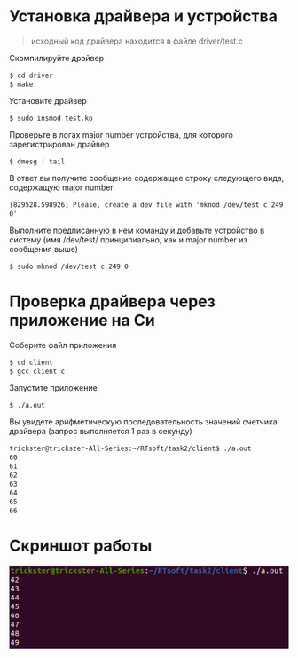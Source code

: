 # Установка драйвера и устройства

> исходный код драйвера находится в файле driver/test.c

Скомпилируйте драйвер

```
$ cd driver
$ make
```

Установите драйвер

```
$ sudo insmod test.ko
```

Проверьте в логах major number устройства, для которого зарегистрирован драйвер

```
$ dmesg | tail
```

В ответ вы получите сообщение содержащее строку следующего вида, содержащую major number

```
[829528.598926] Please, create a dev file with 'mknod /dev/test c 249 0'
```

Выполните предписанную в нем команду и добавьте устройство в систему (имя /dev/test/ принципиально, как и major number из сообщения выше)

```
$ sudo mknod /dev/test c 249 0
```

# Проверка драйвера через приложение на Си
Соберите файл приложения
```
$ cd client
$ gcc client.c
```

Запустите приложение

```
$ ./a.out
```

Вы увидете арифметическую последовательность значений счетчика драйвера (запрос выполняется 1 раз в секунду)

```
trickster@trickster-All-Series:~/RTsoft/task2/client$ ./a.out
60
61
62
63
64
65
66
```

# Скриншот работы

![](screen1.png)
